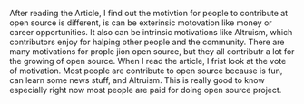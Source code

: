 
After reading the Article, I find out the motivtion for people to contribute at open source is different, is can be exterinsic motovation like money or career opportunities. It also can be intrinsic motivations like Altruism, which contributors enjoy for halping other people and the community. There are many motivations for prople jion open source, but they all contributr a lot for the growing of open source. When I read the article, I frist look at the vote of motivation. Most people are contribute to open source because is fun, can learn some news stuff, and Altruism. This is really good to know especially right now most people are paid for doing open source project. 
